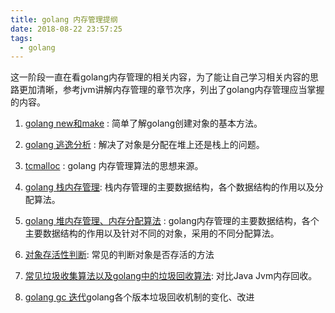 ```yaml
---
title: golang 内存管理提纲
date: 2018-08-22 23:57:25
tags:
  - golang
---
```


这一阶段一直在看golang内存管理的相关内容，为了能让自己学习相关内容的思路更加清晰，参考jvm讲解内存管理的章节次序，列出了golang内存管理应当掌握的内容。

1. [golang new和make](https://swanspouse.github.io/2018/08/21/golang-new-object/) : 简单了解golang创建对象的基本方法。

2. [golang 逃逸分析](https://swanspouse.github.io/2018/08/21/golang-escape-analysis/) : 解决了对象是分配在堆上还是栈上的问题。

3. [tcmalloc](https://swanspouse.github.io/2018/08/17/tcmalloc/) : golang 内存管理算法的思想来源。

4. [golang 栈内存管理](https://swanspouse.github.io/2018/08/22/golang-stack/): 栈内存管理的主要数据结构，各个数据结构的作用以及分配算法。

5. [golang 堆内存管理、内存分配算法](https://swanspouse.github.io/2018/08/22/golang-memory-model/) : golang内存管理的主要数据结构，各个主要数据结构的作用以及针对不同的对象，采用的不同分配算法。

6. [对象存活性判断](https://swanspouse.github.io/2018/08/25/golang-gc-object/): 常见的判断对象是否存活的方法

7. [常见垃圾收集算法以及golang中的垃圾回收算法](https://swanspouse.github.io/2018/08/25/golang-gc-algorithm/): 对比Java Jvm内存回收。

8. [golang gc 迭代](https://swanspouse.github.io/2018/08/25/golang-gc-iterations/)golang各个版本垃圾回收机制的变化、改进
